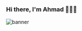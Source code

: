 ### Hi there, I'm Ahmad 👋:man_technologist:
![banner](https://user-images.githubusercontent.com/72993353/111161475-dc78cd80-85a3-11eb-8728-a9a8897bf9cb.jpg)


<!--
**Gencko94/gencko94** is a ✨ _special_ ✨ repository because its `README.md` (this file) appears on your GitHub profile.

Here are some ideas to get you started:

- 🔭 I’m currently working on ...
- 🌱 I’m currently learning ...
- 👯 I’m looking to collaborate on ...
- 🤔 I’m looking for help with ...
- 💬 Ask me about ...
- 📫 How to reach me: ...
- 😄 Pronouns: ...
- ⚡ Fun fact: ...
-->
